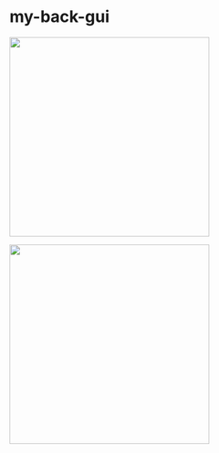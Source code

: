 # my-back-gui

<p align="left">
  <img src="images/img_1.jpeg" width="350">
</p>

<p align="left">
  <img src="images/img_2.jpeg" width="350">
</p>
